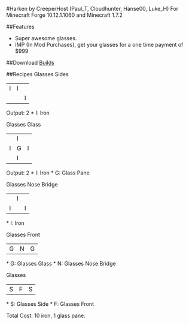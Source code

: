 #Harken by CreeperHost (Paul_T, Cloudhunter, Hanse00, Luke_H)
For Minecraft Forge 10.12.1.1060 and Minecraft 1.7.2

##Features
* Super awesome glasses.
* IMP (In Mod Purchases), get your glasses for a one time payment of $999

##Download
[Builds](http://www.creeperrepo.net/ci/ModJam4-CreeperHost/)

##Recipes
Glasses Sides
<table>
    <tr>
        <td>I</td>
        <td>I</td>
        <td></td>
    </tr>
    <tr>
        <td></td>
        <td></td>
        <td>I</td>
    </tr>
</table>
Output: 2
* I: Iron

Glasses Glass
<table>
    <tr>
        <td></td>
        <td>I</td>
        <td></td>
    </tr>
    <tr>
        <td>I</td>
        <td>G</td>
        <td>I</td>
    </tr>
    <tr>
        <td></td>
        <td>I</td>
        <td></td>
    </tr>
</table>
Output: 2
* I: Iron
* G: Glass Pane

Glasses Nose Bridge
<table>
    <tr>
        <td></td>
        <td>I</td>
        <td></td>
    </tr>
    <tr>
        <td>I</td>
        <td></td>
        <td>I</td>
    </tr>
</table>
* I: Iron

Glasses Front
<table>
    <tr>
        <td>G</td>
        <td>N</td>
        <td>G</td>
    </tr>
</table>
* G: Glasses Glass
* N: Glasses Nose Bridge

Glasses
<table>
    <tr>
        <td>S</td>
        <td>F</td>
        <td>S</td>
    </tr>
</table>
* S: Glasses Side
* F: Glasses Front

Total Cost: 10 iron, 1 glass pane.
